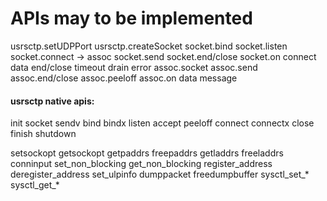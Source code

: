 APIs may to be implemented
===
usrsctp.setUDPPort
usrsctp.createSocket
socket.bind
socket.listen
socket.connect -> assoc
socket.send
socket.end/close
socket.on
	connect
	data
	end/close
	timeout
	drain
	error
assoc.socket
assoc.send
assoc.end/close
assoc.peeloff
assoc.on
	data
	message
	


#### usrsctp native apis: ####
init
socket
sendv
bind
bindx
listen
accept
peeloff
connect
connectx
close
finish
shutdown

setsockopt
getsockopt
getpaddrs
freepaddrs
getladdrs
freeladdrs
conninput
set_non_blocking
get_non_blocking
register_address
deregister_address
set_ulpinfo
dumppacket
freedumpbuffer
sysctl_set_*
sysctl_get_*
